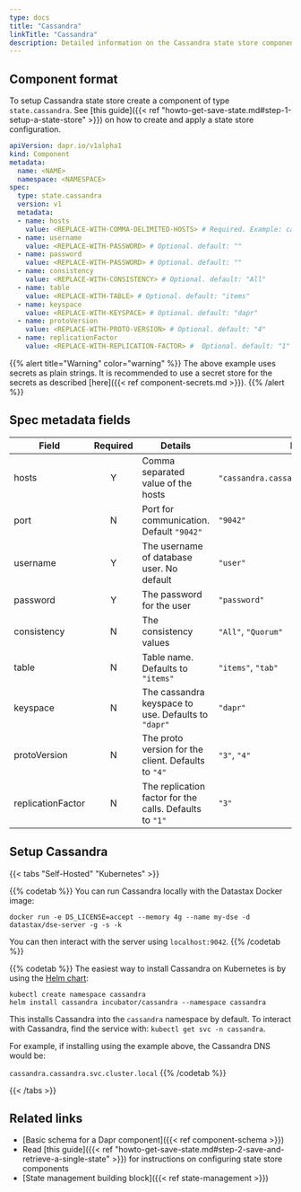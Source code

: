 ```yaml
---
type: docs
title: "Cassandra"
linkTitle: "Cassandra"
description: Detailed information on the Cassandra state store component
--- 
```


## Component format

To setup Cassandra state store create a component of type `state.cassandra`. See [this guide]({{< ref "howto-get-save-state.md#step-1-setup-a-state-store" >}}) on how to create and apply a state store configuration.

```yaml
apiVersion: dapr.io/v1alpha1
kind: Component
metadata:
  name: <NAME>
  namespace: <NAMESPACE>
spec:
  type: state.cassandra
  version: v1
  metadata:
  - name: hosts
    value: <REPLACE-WITH-COMMA-DELIMITED-HOSTS> # Required. Example: cassandra.cassandra.svc.cluster.local
  - name: username
    value: <REPLACE-WITH-PASSWORD> # Optional. default: ""
  - name: password
    value: <REPLACE-WITH-PASSWORD> # Optional. default: ""
  - name: consistency
    value: <REPLACE-WITH-CONSISTENCY> # Optional. default: "All"
  - name: table
    value: <REPLACE-WITH-TABLE> # Optional. default: "items"
  - name: keyspace
    value: <REPLACE-WITH-KEYSPACE> # Optional. default: "dapr"
  - name: protoVersion
    value: <REPLACE-WITH-PROTO-VERSION> # Optional. default: "4"
  - name: replicationFactor
    value: <REPLACE-WITH-REPLICATION-FACTOR> #  Optional. default: "1"
```

{{% alert title="Warning" color="warning" %}}
The above example uses secrets as plain strings. It is recommended to use a secret store for the secrets as described [here]({{< ref component-secrets.md >}}).
{{% /alert %}}

## Spec metadata fields

| Field             | Required | Details                                                 | Example                                    |
| ----------------- |:--------:| ------------------------------------------------------- | ------------------------------------------ |
| hosts             |    Y     | Comma separated value of the hosts                      | `"cassandra.cassandra.svc.cluster.local"`. |
| port              |    N     | Port for communication. Default `"9042"`                | `"9042"`                                   |
| username          |    Y     | The username of database user. No default               | `"user"`                                   |
| password          |    Y     | The password for the user                               | `"password"`                               |
| consistency       |    N     | The consistency values                                  | `"All"`, `"Quorum"`                        |
| table             |    N     | Table name. Defaults to `"items"`                       | `"items"`, `"tab"`                         |
| keyspace          |    N     | The cassandra keyspace to use. Defaults to `"dapr"`     | `"dapr"`                                   |
| protoVersion      |    N     | The proto version for the client. Defaults to `"4"`     | `"3"`, `"4"`                               |
| replicationFactor |    N     | The replication factor for the calls. Defaults to `"1"` | `"3"`                                      |

## Setup Cassandra

{{< tabs "Self-Hosted" "Kubernetes" >}}

{{% codetab %}}
You can run Cassandra locally with the Datastax Docker image:

```
docker run -e DS_LICENSE=accept --memory 4g --name my-dse -d datastax/dse-server -g -s -k
```

You can then interact with the server using `localhost:9042`.
{{% /codetab %}}

{{% codetab %}}
The easiest way to install Cassandra on Kubernetes is by using the [Helm chart](https://github.com/helm/charts/tree/master/incubator/cassandra):

```
kubectl create namespace cassandra
helm install cassandra incubator/cassandra --namespace cassandra
```

This installs Cassandra into the `cassandra` namespace by default. To interact with Cassandra, find the service with: `kubectl get svc -n cassandra`.

For example, if installing using the example above, the Cassandra DNS would be:

`cassandra.cassandra.svc.cluster.local`
{{% /codetab %}}

{{< /tabs >}}

## Related links
- [Basic schema for a Dapr component]({{< ref component-schema >}})
- Read [this guide]({{< ref "howto-get-save-state.md#step-2-save-and-retrieve-a-single-state" >}}) for instructions on configuring state store components
- [State management building block]({{< ref state-management >}})
